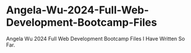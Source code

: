 # Angela-Wu-2024-Full-Web-Development-Bootcamp-Files
Angela Wu 2024 Full Web Development Bootcamp Files I Have Written So Far.
